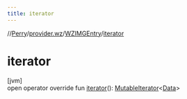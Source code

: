 ```yaml
---
title: iterator
---
```

//[Perry](../../../index.html)/[provider.wz](../index.html)/[WZIMGEntry](index.html)/[iterator](iterator.html)



# iterator



[jvm]\
open operator override fun [iterator](iterator.html)(): [MutableIterator](https://kotlinlang.org/api/latest/jvm/stdlib/kotlin.collections/-mutable-iterator/index.html)&lt;[Data](../../provider/-data/index.html)&gt;




